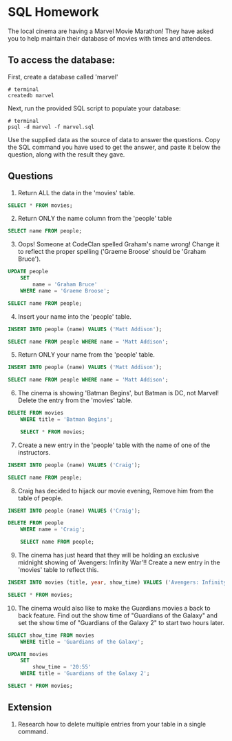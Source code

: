 # SQL Homework

The local cinema are having a Marvel Movie Marathon! They have asked you to help maintain their database of movies with times and attendees.

## To access the database:

First, create a database called 'marvel'

```
# terminal
createdb marvel
```

Next, run the provided SQL script to populate your database:

```
# terminal
psql -d marvel -f marvel.sql
```

Use the supplied data as the source of data to answer the questions. Copy the SQL command you have used to get the answer, and paste it below the question, along with the result they gave.

## Questions

1.  Return ALL the data in the 'movies' table.

```sql
SELECT * FROM movies;
```

2.  Return ONLY the name column from the 'people' table

```sql
SELECT name FROM people;
```

3.  Oops! Someone at CodeClan spelled Graham's name wrong! Change it to reflect the proper spelling ('Graeme Broose' should be 'Graham Bruce').

```sql
UPDATE people
	SET
		name = 'Graham Bruce'
	WHERE name = 'Graeme Broose';

SELECT name FROM people;
```

4. Insert your name into the 'people' table.

```sql
INSERT INTO people (name) VALUES ('Matt Addison');

SELECT name FROM people	WHERE name = 'Matt Addison';
```

5.  Return ONLY your name from the 'people' table.

```sql
INSERT INTO people (name) VALUES ('Matt Addison');

SELECT name FROM people	WHERE name = 'Matt Addison';
```

6.  The cinema is showing 'Batman Begins', but Batman is DC, not Marvel! Delete the entry from the 'movies' table.

```sql
DELETE FROM movies
	WHERE title = 'Batman Begins';

	SELECT * FROM movies;
```

7.  Create a new entry in the 'people' table with the name of one of the instructors.

```sql
INSERT INTO people (name) VALUES ('Craig');

SELECT name FROM people;
```

8.  Craig has decided to hijack our movie evening, Remove him from the table of people.

```sql
INSERT INTO people (name) VALUES ('Craig');

DELETE FROM people
	WHERE name = 'Craig';

	SELECT name FROM people;
```

9.  The cinema has just heard that they will be holding an exclusive midnight showing of 'Avengers: Infinity War'!! Create a new entry in the 'movies' table to reflect this.

```sql
INSERT INTO movies (title, year, show_time) VALUES ('Avengers: Infinity War', 2018, '00:00');

SELECT * FROM movies;
```

10.  The cinema would also like to make the Guardians movies a back to back feature. Find out the show time of "Guardians of the Galaxy" and set the show time of "Guardians of the Galaxy 2" to start two hours later.

```sql
SELECT show_time FROM movies
	WHERE title = 'Guardians of the Galaxy';

UPDATE movies
	SET
		show_time = '20:55'
	WHERE title = 'Guardians of the Galaxy 2';

SELECT * FROM movies;
```


## Extension

1.  Research how to delete multiple entries from your table in a single command.
